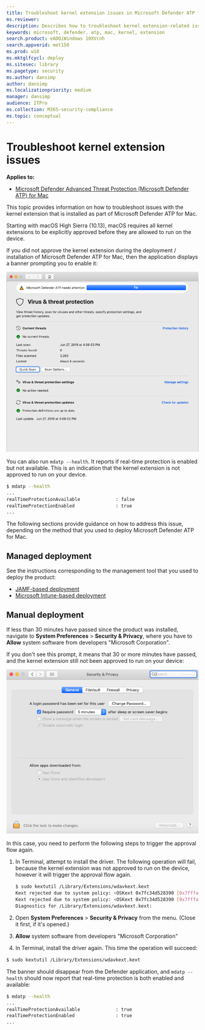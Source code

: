 ```yaml
---
title: Troubleshoot kernel extension issues in Microsoft Defender ATP for Mac
ms.reviewer: 
description: Describes how to troubleshoot kernel extension-related issues in Microsoft Defender ATP for Mac.
keywords: microsoft, defender, atp, mac, kernel, extension
search.product: eADQiWindows 10XVcnh
search.appverid: met150
ms.prod: w10
ms.mktglfcycl: deploy
ms.sitesec: library
ms.pagetype: security
ms.author: dansimp
author: dansimp
ms.localizationpriority: medium
manager: dansimp
audience: ITPro
ms.collection: M365-security-compliance 
ms.topic: conceptual
---
```


# Troubleshoot kernel extension issues

**Applies to:**

- [Microsoft Defender Advanced Threat Protection (Microsoft Defender ATP) for Mac](microsoft-defender-atp-mac.md)

This topic provides information on how to troubleshoot issues with the kernel extension that is installed as part of Microsoft Defender ATP for Mac.

Starting with macOS High Sierra (10.13), macOS requires all kernel extensions to be explicitly approved before they are allowed to run on the device.

If you did not approve the kernel extension during the deployment / installation of Microsoft Defender ATP for Mac, then the application displays a banner prompting you to enable it:

   ![RTP disabled screenshot](images/MDATP_32_Main_App_Fix.png)

You can also run ```mdatp --health```. It reports if real-time protection is enabled but not available. This is an indication that the kernel extension is not approved to run on your device.

```bash
$ mdatp --health
...
realTimeProtectionAvailable             : false
realTimeProtectionEnabled               : true
...
```

The following sections provide guidance on how to address this issue, depending on the method that you used to deploy Microsoft Defender ATP for Mac.

## Managed deployment

See the instructions corresponding to the management tool that you used to deploy the product:

- [JAMF-based deployment](microsoft-defender-atp-mac-install-with-jamf.md#configuration-profile)
- [Microsoft Intune-based deployment](microsoft-defender-atp-mac-install-with-intune.md#create-system-configuration-profiles)

## Manual deployment

If less than 30 minutes have passed since the product was installed, navigate to **System Preferences** > **Security & Privacy**, where you have to **Allow** system software from developers "Microsoft Corporation".

If you don't see this prompt, it means that 30 or more minutes have passed, and the kernel extension still not been approved to run on your device:

![Security and privacy window after prompt expired screenshot](images/MDATP_33_SecurityPrivacySettings_NoPrompt.png)

In this case, you need to perform the following steps to trigger the approval flow again.

1. In Terminal, attempt to install the driver. The following operation will fail, because the kernel extension was not approved to run on the device, however it will trigger the approval flow again.

    ```bash
    $ sudo kextutil /Library/Extensions/wdavkext.kext
    Kext rejected due to system policy: <OSKext 0x7fc34d528390 [0x7fffa74aa8e0]> { URL = "file:///Library/StagedExtensions/Library/Extensions/wdavkext.kext/", ID = "com.microsoft.wdavkext" }
    Kext rejected due to system policy: <OSKext 0x7fc34d528390 [0x7fffa74aa8e0]> { URL = "file:///Library/StagedExtensions/Library/Extensions/wdavkext.kext/", ID = "com.microsoft.wdavkext" }
    Diagnostics for /Library/Extensions/wdavkext.kext:
    ```

2. Open **System Preferences** > **Security & Privacy** from the menu. (Close it first, if it's opened.)

3. **Allow** system software from developers "Microsoft Corporation"

4. In Terminal, install the driver again. This time the operation will succeed:

```bash
$ sudo kextutil /Library/Extensions/wdavkext.kext
```

The banner should disappear from the Defender application, and ```mdatp --health``` should now report that real-time protection is both enabled and available:

```bash
$ mdatp --health
...
realTimeProtectionAvailable             : true
realTimeProtectionEnabled               : true
...
```